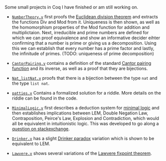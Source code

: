 Some small projects in Coq I have finished or am still working on.

- [`NumberTheory.v`](/NumberTheory.v) first proofs the [Euclidean division theorem](https://en.wikipedia.org/wiki/Euclidean_division#Division_theorem) and extracts the functions Div and Mod from it. Uniqueness is then shown, as well as the homomorphism properties of the Mod function for addition and multiplictaion. Next, irreducible and prime numbers are defined for which we can proof equivalence and show an informative decider eihter confirming that a number is prime or giving us a decomposition. Using this we can establish that every number has a prime factor and lastly, the infinitude of primes. (TODO: uniqueness of prime decomposition)

- [`CantorPairing.v`](/CantorPairing.v) contains a definition of the standard [Cantor pairing function](https://en.wikipedia.org/wiki/Pairing_function#Cantor_pairing_function) and its inverse, as well as a proof that they are bijections.

- [`Nat_listNat.v`](/Nat_listNat.v) proofs that there is a bijection between the type `nat` and the type `list nat`.

- [`patties.v`](/patties.v) Contains a formalized solution for a riddle. More details on the riddle can be found in the code.

- [`MinimalLogic.v`](/MinimalLogic.v) first describes a deduction system for [minimal logic](https://en.wikipedia.org/wiki/Minimal_logic) and then establishes implications between LEM, Double Negation Law, Contraposition, Peirce's Law, Explosion and Contradiction, which would all be equivalent in intuitionistic logic. This was developed to go along a [question on stackexchange](https://math.stackexchange.com/questions/3758195/excluded-middle-double-negation-contraposition-and-peirces-law-in-minimal-log).

- [`Drinker.v`](/Drinker.v) has a slight [Drinker paradox](https://en.wikipedia.org/wiki/Drinker_paradox) variation which is shown to be equivalent to LEM.

- [`Lawvere.v`](/Lawvere.v) shows several variations of the [Lawvere fixpoint theorem](https://ncatlab.org/nlab/show/Lawvere's+fixed+point+theorem).
